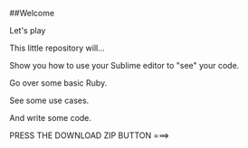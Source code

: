 ##Welcome 

Let's play

This little repository will...

Show you how to use your Sublime editor to "see" your code.

Go over some basic Ruby.

See some use cases.

And write some code.

PRESS THE DOWNLOAD ZIP BUTTON ===>

